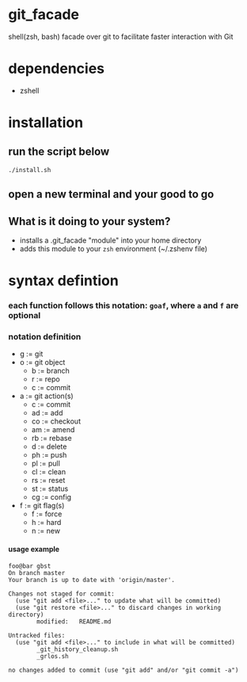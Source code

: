 # git_facade
shell(zsh, bash) facade over git to facilitate faster interaction with Git

# dependencies
* zshell
# installation
## run the script below
```shell
./install.sh
```
## open a new terminal and your good to go

## What is it doing to your system?
* installs a .git_facade "module" into your home directory
* adds this module to your `zsh` environment (~/.zshenv file)

# syntax defintion
### each function follows this notation: `goaf`, where `a` and `f` are optional
### notation definition
* g := git 
* o := git object 
    * b := branch 
    * r := repo
    * c  := commit 
* a := git action(s) 
    * c  := commit 
    * ad := add
    * co  := checkout
    * am  := amend
    * rb := rebase
    * d  := delete
    * ph := push
    * pl := pull
    * cl := clean
    * rs := reset
    * st := status
    * cg := config
* f := git flag(s)
    * f := force
    * h := hard
    * n := new
#### usage example

```shell
foo@bar gbst
On branch master
Your branch is up to date with 'origin/master'.

Changes not staged for commit:
  (use "git add <file>..." to update what will be committed)
  (use "git restore <file>..." to discard changes in working directory)
        modified:   README.md

Untracked files:
  (use "git add <file>..." to include in what will be committed)
        _git_history_cleanup.sh
        _grlos.sh

no changes added to commit (use "git add" and/or "git commit -a")
```